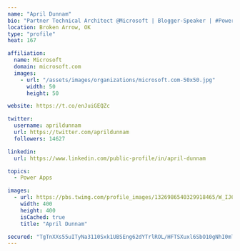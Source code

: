 ```yaml
---
name: "April Dunnam"
bio: "Partner Technical Architect @Microsoft | Blogger-Speaker | #PowerApps, #PowerAutomate, #Office365, #SharePoint | #WIT | #Karaoke Queen"
location: Broken Arrow, OK
type: "profile"
heat: 167

affiliation:
  name: Microsoft
  domain: microsoft.com
  images:
    - url: "/assets/images/organizations/microsoft.com-50x50.jpg"
      width: 50
      height: 50

website: https://t.co/enJuiGEQZc

twitter:
  username: aprildunnam
  url: https://twitter.com/aprildunnam
  followers: 14627

linkedin:
  url: https://www.linkedin.com/public-profile/in/april-dunnam

topics:
  - Power Apps

images:
  - url: https://pbs.twimg.com/profile_images/1326986540329918465/W_IJ6Ih2_400x400.jpg
    width: 400
    height: 400
    isCached: true
    title: "April Dunnam"

secured: "TgTnXXs55uITyNa3110Sxk1UBSEng62dYTrlROL/HFTSXuxl6SbO10gNhI0mTNv8HJ0RoITJazht9tclApF2liTOiH0DzG6h6ByzWMNE40b5eLxo1sN4zQgmqTibPMrkw0ZLZg22NdIxcevZrKYHrVmAuaHZ7vtgCYcfNhjjHfeXMkyUOd72d6fQE1Dn3Iudvtd+hB50hR9G6SpTkmSY58NFmZktNz19TL7bZKG7tX3p4Le+5SQ7vCN7ybtHmUtyZeX2V0+13iC+bmdPqkfK5LTZlvXIDgdRkbDq/l43DQW3CtPLjLkxpRVdXkvDUfS9ZglY0aJuO1FpkqYf2gr8KkQ4PKWxDCKvhxTUsMsJj1QKw70DaEy/mh8Ww6G/W51iJ/DUSaYDgecLCGATdckjRpu9Vy8o1p3Vn+J5aMGBhy8=;KJAaAKlob1o2FLA1BdeLgQ=="
---
```


